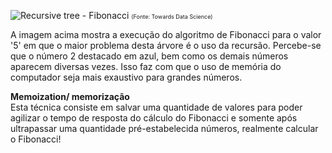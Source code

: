 ![Recursive tree - Fibonacci](https://github.com/jenifer-mathias/algorithms-fourth-semester/blob/main/c-exercises/fibonacci-memoization/assets/recursive-tree-fibonacci.png)
<span style="font-size: xx-small; ">(Fonte: Towards Data Science)</span>

A imagem acima mostra a execução do algoritmo de Fibonacci para o valor '5' 
em que o maior problema desta árvore é o uso da recursão.
Percebe-se que o número 2 destacado em azul, bem como os demais números aparecem diversas vezes.
Isso faz com que o uso de memória do computador seja mais exaustivo para grandes números.

**Memoization/ memorização**\
Esta técnica consiste em salvar uma quantidade de valores para poder agilizar o tempo de resposta do cálculo do
Fibonacci e somente após ultrapassar uma quantidade pré-estabelecida números, realmente calcular o Fibonacci!



